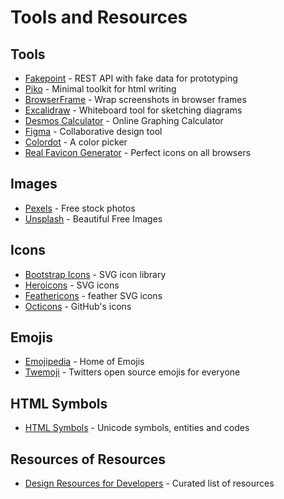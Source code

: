 # Tools and Resources

## Tools
* [Fakepoint](https://api.fakepoint.net/) - REST API with fake data for prototyping
* [Piko](https://github.com/learnpoint/piko) - Minimal toolkit for html writing
* [BrowserFrame](https://browserframe.com/) - Wrap screenshots in browser frames
* [Excalidraw](https://excalidraw.com/) - Whiteboard tool for sketching diagrams
* [Desmos Calculator](https://www.desmos.com/calculator) - Online Graphing Calculator
* [Figma](https://www.figma.com/) - Collaborative design tool
* [Colordot](https://color.hailpixel.com/) - A color picker
* [Real Favicon Generator](https://realfavicongenerator.net/) - Perfect icons on all browsers

## Images
* [Pexels](https://www.pexels.com/) - Free stock photos
* [Unsplash](https://unsplash.com/) - Beautiful Free Images

## Icons
* [Bootstrap Icons](https://icons.getbootstrap.com/) - SVG icon library
* [Heroicons](https://heroicons.com/) - SVG icons
* [Feathericons](https://feathericons.com/) - feather SVG icons
* [Octicons](https://octicons-primer.vercel.app/octicons/) - GitHub's icons

## Emojis
* [Emojipedia](https://emojipedia.org/) - Home of Emojis
* [Twemoji](https://twemoji.twitter.com/) - Twitters open source emojis for everyone

## HTML Symbols
* [HTML Symbols](https://www.htmlsymbols.xyz/) - Unicode symbols, entities and codes

## Resources of Resources
* [Design Resources for Developers](https://github.com/bradtraversy/design-resources-for-developers) - Curated list of resources
